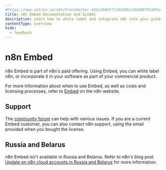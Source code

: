 ```yaml
---
#https://www.notion.so/n8n/Frontmatter-432c2b8dff1f43d4b1c8d20075510fe4
title: n8n Embed Documentation and Guides
description: Learn how to white label and integrate n8n into your products with the Embed feature. Includes usage, costs, licensing, and support details.
contentType: overview
hide:
  - feedback
---
```


# n8n Embed

n8n Embed is part of n8n's paid offering. Using Embed, you can white label n8n, or incorporate it in your software as part of your commercial product.

For more information about when to use Embed, as well as costs and licensing processes, refer to [Embed](https://n8n.io/embed/) on the n8n website.

## Support

The [community forum](https://community.n8n.io/) can help with various issues. If you are a current Embed customer, you can also contact n8n support, using the email provided when you bought the license.

## Russia and Belarus

n8n Embed isn't available in Russia and Belarus. Refer to n8n's blog post [Update on n8n cloud accounts in Russia and Belarus](https://blog.n8n.io/update-on-n8n-cloud-accounts-in-russia-and-belarus/) for more information.
